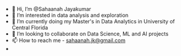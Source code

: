 - 👋 Hi, I’m @Sahaanah Jayakumar
- 👀 I’m interested in data analysis and exploration
- 🌱 I’m currently doing my Master's in Data Analytics in University of Central Florida
- 💞️ I’m looking to collaborate on Data Science, ML and AI projects
- 📫 How to reach me - sahaanah.jk@gmail.com
- 

<!---
Sahaanah/Sahaanah is a ✨ special ✨ repository because its `README.md` (this file) appears on your GitHub profile.
You can click the Preview link to take a look at your changes.
--->
